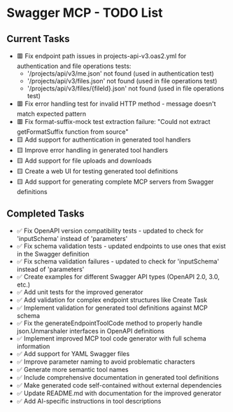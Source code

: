 # Swagger MCP - TODO List

## Current Tasks

- 🟥 Fix endpoint path issues in projects-api-v3.oas2.yml for authentication and file operations tests:
  - '/projects/api/v3/me.json' not found (used in authentication test)
  - '/projects/api/v3/files.json' not found (used in file operations test)
  - '/projects/api/v3/files/{fileId}.json' not found (used in file operations test)
- 🟥 Fix error handling test for invalid HTTP method - message doesn't match expected pattern
- 🟥 Fix format-suffix-mock test extraction failure: "Could not extract getFormatSuffix function from source"
- 🟨 Add support for authentication in generated tool handlers
- 🟨 Improve error handling in generated tool handlers
- 🟨 Add support for file uploads and downloads
- 🟨 Create a web UI for testing generated tool definitions
- 🟨 Add support for generating complete MCP servers from Swagger definitions

## Completed Tasks

- ✅ Fix OpenAPI version compatibility tests - updated to check for 'inputSchema' instead of 'parameters'
- ✅ Fix schema validation tests - updated endpoints to use ones that exist in the Swagger definition
- ✅ Fix schema validation failures - updated to check for 'inputSchema' instead of 'parameters'
- ✅ Create examples for different Swagger API types (OpenAPI 2.0, 3.0, etc.)
- ✅ Add unit tests for the improved generator
- ✅ Add validation for complex endpoint structures like Create Task
- ✅ Implement validation for generated tool definitions against MCP schema
- ✅ Fix the generateEndpointToolCode method to properly handle json.Unmarshaler interfaces in OpenAPI definitions
- ✅ Implement improved MCP tool code generator with full schema information
- ✅ Add support for YAML Swagger files
- ✅ Improve parameter naming to avoid problematic characters
- ✅ Generate more semantic tool names
- ✅ Include comprehensive documentation in generated tool definitions
- ✅ Make generated code self-contained without external dependencies
- ✅ Update README.md with documentation for the improved generator
- ✅ Add AI-specific instructions in tool descriptions
